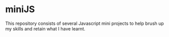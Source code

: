 # miniJS
This repository consists of several Javascript mini projects to help brush up my skills and retain what I have learnt. 
